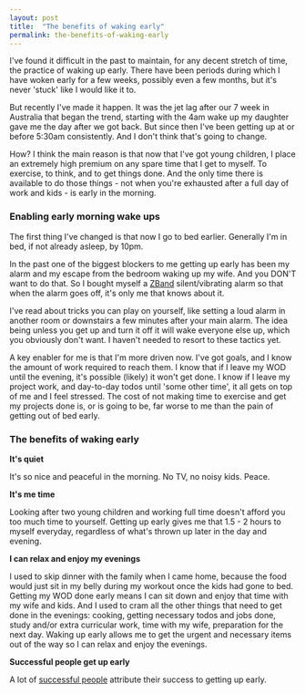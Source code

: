 ```yaml
---
layout: post
title:  "The benefits of waking early"
permalink: the-benefits-of-waking-early
---
```


I've found it difficult in the past to maintain, for any decent stretch of time, the practice of waking up early. There have been periods during which I have woken early for a few weeks, possibly even a few months, but it's never 'stuck' like I would like it to.

But recently I've made it happen. It was the jet lag after our 7 week in Australia that began the trend, starting with the 4am wake up my daughter gave me the day after we got back. But since then I've been getting up at or before 5:30am consistently. And I don't think that's going to change.

How? I think the main reason is that now that I've got young children, I place an extremely high premium on any spare time that I get to myself. To exercise, to think, and to get things done. And the only time there is available to do those things - not when you're exhausted after a full day of work and kids - is early in the morning.

### Enabling early morning wake ups

The first thing I've changed is that now I go to bed earlier. Generally I'm in bed, if not already asleep, by 10pm.

In the past one of the biggest blockers to me getting up early has been my alarm and my escape from the bedroom waking up my wife. And you DON'T want to do that. So I bought myself a [ZBand](http://www.zband.biz/) silent/vibrating alarm so that when the alarm goes off, it's only me that knows about it.

I've read about tricks you can play on yourself, like setting a loud alarm in another room or downstairs a few minutes after your main alarm. The idea being unless you get up and turn it off it will wake everyone else up, which you obviously don't want. I haven't needed to resort to these tactics yet.

A key enabler for me is that I'm more driven now. I've got goals, and I know the amount of work required to reach them. I know that if I leave my WOD until the evening, it's possible (likely) it won't get done. I know if I leave my project work, and day-to-day todos until 'some other time', it all gets on top of me and I feel stressed. The cost of not making time to exercise and get my projects done is, or is going to be, far worse to me than the pain of getting out of bed early.

### The benefits of waking early


**It's quiet**

It's so nice and peaceful in the morning. No TV, no noisy kids. Peace.

**It's me time**

Looking after two young children and working full time doesn't afford you too much time to yourself. Getting up early gives me that 1.5 - 2 hours to myself everyday, regardless of what's thrown up later in the day and evening.

**I can relax and enjoy my evenings**

I used to skip dinner with the family when I came home, because the food would just sit in my belly during my workout once the kids had gone to bed. Getting my WOD done early means I can sit down and enjoy that time with my wife and kids. And I used to cram all the other things that need to get done in the evenings: cooking, getting necessary todos and jobs done, study and/or extra curricular work, time with my wife, preparation for the next day. Waking up early allows me to get the urgent and necessary items out of the way so I can relax and enjoy the evenings.

**Successful people get up early**

A lot of [successful people](http://www.businessinsider.com/successful-people-who-wake-up-really-early-2013-12?op=1&IR=T) attribute their success to getting up early.
